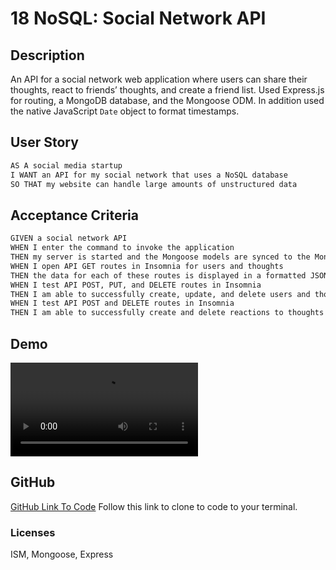 # 18 NoSQL: Social Network API

## Description

An API for a social network web application where users can share their thoughts, react to friends’ thoughts, and create a friend list. Used Express.js for routing, a MongoDB database, and the Mongoose ODM. In addition used the native JavaScript `Date` object to format timestamps.

## User Story

```md
AS A social media startup
I WANT an API for my social network that uses a NoSQL database
SO THAT my website can handle large amounts of unstructured data
```

## Acceptance Criteria

```md
GIVEN a social network API
WHEN I enter the command to invoke the application
THEN my server is started and the Mongoose models are synced to the MongoDB database
WHEN I open API GET routes in Insomnia for users and thoughts
THEN the data for each of these routes is displayed in a formatted JSON
WHEN I test API POST, PUT, and DELETE routes in Insomnia
THEN I am able to successfully create, update, and delete users and thoughts in my database
WHEN I test API POST and DELETE routes in Insomnia
THEN I am able to successfully create and delete reactions to thoughts and add and remove friends to a user’s friend list
```

## Demo

![Demo of GET routes to return all users and all thoughts being tested in Insomnia.](./Assets/Social-API-Demo.mp4)

## GitHub

[GitHub Link To Code](https://github.com/MelissaLycan/Social-API.git) Follow this link to clone to code to your terminal.

### Licenses

ISM, Mongoose, Express
